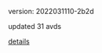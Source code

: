version: 2022031110-2b2d

updated 31 avds

[details](https://github.com/0x74f917491bfa7ebfa379/ali_avd_db/blob/master/change_log/2022/03/11/10/2b2d.txt)